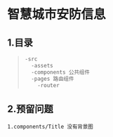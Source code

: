# 智慧城市安防信息

## 1.目录

> ```js
> -src
> 	-assets
> 	-components 公共组件
> 	-pages 路由组件
>     -router
> ```

## 2.预留问题

```
1.components/Title 没有背景图
```

